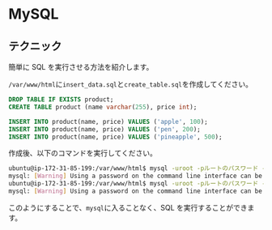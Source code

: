 # MySQL

## テクニック

簡単に SQL を実行させる方法を紹介します。

`/var/www/html`に`insert_data.sql`と`create_table.sql`を作成してください。

```sql title="create_table.sql"
DROP TABLE IF EXISTS product;
CREATE TABLE product (name varchar(255), price int);
```

```sql title="insert_data.sql"
INSERT INTO product(name, price) VALUES ('apple', 100);
INSERT INTO product(name, price) VALUES ('pen', 200);
INSERT INTO product(name, price) VALUES ('pineapple', 500);
```

作成後、以下のコマンドを実行してください。

```sh
ubuntu@ip-172-31-85-199:/var/www/html$ mysql -uroot -pルートのパスワード -h localhost webapp < create_table.sql
mysql: [Warning] Using a password on the command line interface can be insecure.
ubuntu@ip-172-31-85-199:/var/www/html$ mysql -uroot -pルートのパスワード -h localhost webapp < insert_data.sql
mysql: [Warning] Using a password on the command line interface can be insecure.
```

このようにすることで、`mysql`に入ることなく、SQL を実行することができます。
